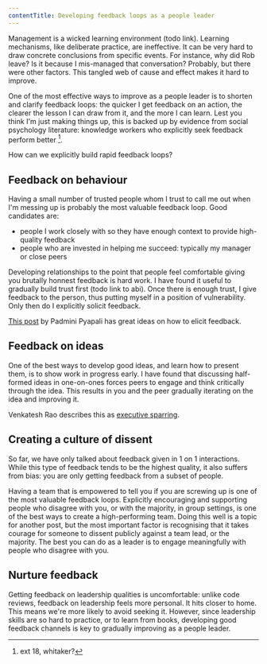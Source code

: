 ```yaml
---
contentTitle: Developing feedback loops as a people leader
---
```


Management is a wicked learning environment (todo link). Learning mechanisms, like deliberate practice, are ineffective. It can be very hard to draw concrete conclusions from specific events. For instance, why did Rob leave? Is it because I mis-managed that conversation? Probably, but there were other factors. This tangled web of cause and effect makes it hard to improve.

One of the most effective ways to improve as a people leader is to shorten and clarify feedback loops: the quicker I get feedback on an action, the clearer the lesson I can draw from it, and the more I can learn. Lest you think I'm just making things up, this is backed up by evidence from social psychology literature: knowledge workers who explicitly seek feedback perform better [^1].

How can we explicitly build rapid feedback loops?

## Feedback on behaviour

Having a small number of trusted people whom I trust to call me out when I'm messing up is probably the most valuable feedback loop. Good candidates are:
- people I work closely with so they have enough context to provide high-quality feedback
- people who are invested in helping me succeed: typically my manager or close peers

Developing relationships to the point that people feel comfortable giving you brutally honnest feedback is hard work. I have found it useful to gradually build trust first (todo link to abi). Once there is enough trust, I give feedback to the person, thus putting myself in a position of vulnerability. Only then do I explicitly solicit feedback.

[This post](https://smallbigideas.substack.com/p/own-your-feedback-part-1) by Padmini Pyapali has great ideas on how to elicit feedback.

## Feedback on ideas

One of the best ways to develop good ideas, and learn how to present them, is to show work in progress early. I have found that discussing half-formed ideas in one-on-ones forces peers to engage and think critically through the idea. This results in you and the peer gradually iterating on the idea and improving it.

Venkatesh Rao describes this as [executive sparring](https://artofgig.substack.com/p/introduction-to-executive-sparring).

## Creating a culture of dissent

So far, we have only talked about feedback given in 1 on 1 interactions. While this type of feedback tends to be the highest quality, it also suffers from bias: you are only getting feedback from a subset of people.

Having a team that is empowered to tell you if you are screwing up is one of the most valuable feedback loops. Explicitly encouraging and supporting people who disagree with you, or with the majority, in group settings, is one of the best ways to create a high-performing team. Doing this well is a topic for another post, but the most important factor is recognising that it takes courage for someone to dissent publicly against a team lead, or the majority. The best you can do as a leader is to engage meaningfully with people who disagree with you.

## Nurture feedback

Getting feedback on leadership qualities is uncomfortable: unlike code reviews, feedback on leadership feels more personal. It hits closer to home. This means we're more likely to avoid seeking it. However, since leadership skills are so hard to practice, or to learn from books, developing good feedback channels is key to gradually improving as a people leader.

[^1]: ext 18, whitaker?
